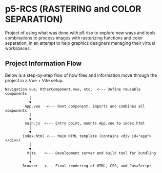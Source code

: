# p5-RCS (RASTERING and COLOR SEPARATION)

Project of using what was done with p5.riso to explore new ways and tools combinations to process images with rasterizing functions and color separation, in an attempt to help graphics designers managing their virtual workspaces.

## Project Information Flow

Below is a step-by-step flow of how files and information move through the project in a Vue + Vite setup.

```plaintext
Navigation.vue, OtherComponent.vue, etc.  <--- Define reusable components
           │
           ▼
         App.vue   <--- Root component, imports and combines all components
           │
           ▼
         main.js  <--- Entry point, mounts App.vue to index.html
           │
           ▼
        index.html <--- Main HTML template (contains <div id="app"></div>)
           │
           ▼
          Vite    <--- Development server and build tool for bundling
           │
           ▼
        Browser   <--- Final rendering of HTML, CSS, and JavaScript
```
